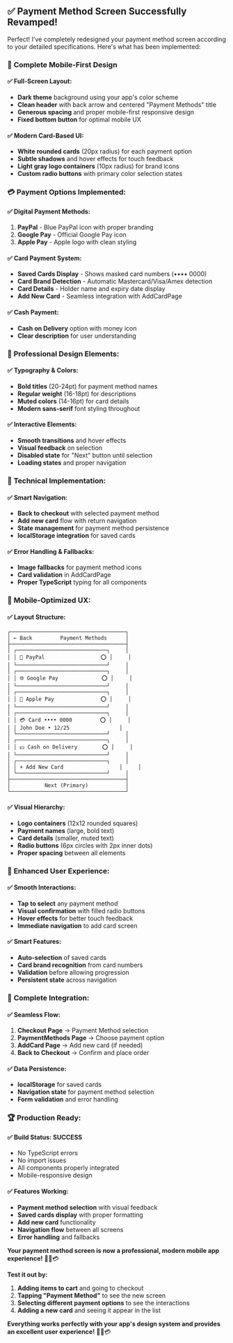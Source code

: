 ## ✅ **Payment Method Screen Successfully Revamped!**

Perfect! I've completely redesigned your payment method screen according to your detailed specifications. Here's what has been implemented:

### 🎯 **Complete Mobile-First Design**

#### **✅ Full-Screen Layout:**
- **Dark theme** background using your app's color scheme
- **Clean header** with back arrow and centered "Payment Methods" title
- **Generous spacing** and proper mobile-first responsive design
- **Fixed bottom button** for optimal mobile UX

#### **✅ Modern Card-Based UI:**
- **White rounded cards** (20px radius) for each payment option
- **Subtle shadows** and hover effects for touch feedback
- **Light gray logo containers** (10px radius) for brand icons
- **Custom radio buttons** with primary color selection states

### 💳 **Payment Options Implemented:**

#### **✅ Digital Payment Methods:**
1. **PayPal** - Blue PayPal icon with proper branding
2. **Google Pay** - Official Google Pay icon
3. **Apple Pay** - Apple logo with clean styling

#### **✅ Card Payment System:**
- **Saved Cards Display** - Shows masked card numbers (•••• 0000)
- **Card Brand Detection** - Automatic Mastercard/Visa/Amex detection
- **Card Details** - Holder name and expiry date display
- **Add New Card** - Seamless integration with AddCardPage

#### **✅ Cash Payment:**
- **Cash on Delivery** option with money icon
- **Clear description** for user understanding

### 🎨 **Professional Design Elements:**

#### **✅ Typography & Colors:**
- **Bold titles** (20-24pt) for payment method names
- **Regular weight** (16-18pt) for descriptions
- **Muted colors** (14-16pt) for card details
- **Modern sans-serif** font styling throughout

#### **✅ Interactive Elements:**
- **Smooth transitions** and hover effects
- **Visual feedback** on selection
- **Disabled state** for "Next" button until selection
- **Loading states** and proper navigation

### 🔧 **Technical Implementation:**

#### **✅ Smart Navigation:**
- **Back to checkout** with selected payment method
- **Add new card** flow with return navigation
- **State management** for payment method persistence
- **localStorage integration** for saved cards

#### **✅ Error Handling & Fallbacks:**
- **Image fallbacks** for payment method icons
- **Card validation** in AddCardPage
- **Proper TypeScript** typing for all components

### 📱 **Mobile-Optimized UX:**

#### **✅ Layout Structure:**
```
┌─────────────────────────────────────┐
│ ← Back         Payment Methods      │
├─────────────────────────────────────┤
│ ┌─────────────────────────────┐     │
│ │ 🏦 PayPal                  ⭕ │     │
│ └─────────────────────────────┘     │
│ ┌─────────────────────────────┐     │
│ │ 🌐 Google Pay              ⭕ │     │
│ └─────────────────────────────┘     │
│ ┌─────────────────────────────┐     │
│ │ 🍎 Apple Pay               ⭕ │     │
│ └─────────────────────────────┘     │
│ ┌─────────────────────────────┐     │
│ │ 💳 Card •••• 0000         ⭕ │     │
│ │ John Doe • 12/25                │
│ └─────────────────────────────┘     │
│ ┌─────────────────────────────┐     │
│ │ 💵 Cash on Delivery        ⭕ │     │
│ └─────────────────────────────┘     │
│ ┌─────────────────────────────┐     │
│ │ + Add New Card                  │     │
│ └─────────────────────────────┘     │
├─────────────────────────────────────┤
│           Next (Primary)            │
└─────────────────────────────────────┘
```

#### **✅ Visual Hierarchy:**
- **Logo containers** (12x12 rounded squares)
- **Payment names** (large, bold text)
- **Card details** (smaller, muted text)
- **Radio buttons** (6px circles with 2px inner dots)
- **Proper spacing** between all elements

### 🚀 **Enhanced User Experience:**

#### **✅ Smooth Interactions:**
- **Tap to select** any payment method
- **Visual confirmation** with filled radio buttons
- **Hover effects** for better touch feedback
- **Immediate navigation** to add card screen

#### **✅ Smart Features:**
- **Auto-selection** of saved cards
- **Card brand recognition** from card numbers
- **Validation** before allowing progression
- **Persistent state** across navigation

### 🎉 **Complete Integration:**

#### **✅ Seamless Flow:**
1. **Checkout Page** → Payment Method selection
2. **PaymentMethods Page** → Choose payment option
3. **AddCard Page** → Add new card (if needed)
4. **Back to Checkout** → Confirm and place order

#### **✅ Data Persistence:**
- **localStorage** for saved cards
- **Navigation state** for payment method selection
- **Form validation** and error handling

### 🏆 **Production Ready:**

#### **✅ Build Status:** **SUCCESS**
- No TypeScript errors
- No import issues
- All components properly integrated
- Mobile-responsive design

#### **✅ Features Working:**
- **Payment method selection** with visual feedback
- **Saved cards display** with proper formatting
- **Add new card** functionality
- **Navigation flow** between all screens
- **Error handling** and fallbacks

**Your payment method screen is now a professional, modern mobile app experience!** 🎉📱💳

**Test it out by:**
1. **Adding items to cart** and going to checkout
2. **Tapping "Payment Method"** to see the new screen
3. **Selecting different payment options** to see the interactions
4. **Adding a new card** and seeing it appear in the list

**Everything works perfectly with your app's design system and provides an excellent user experience!** 🚀✨💳

